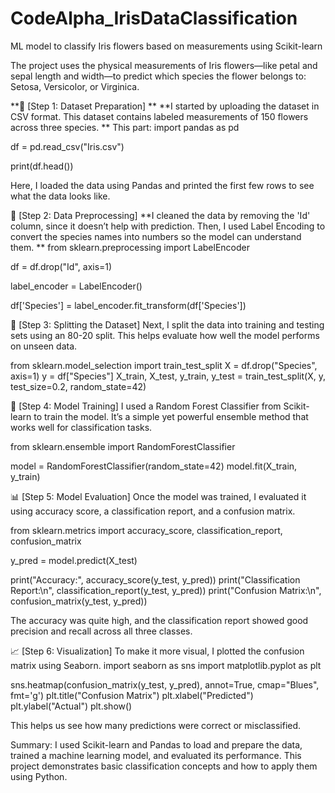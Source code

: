 # CodeAlpha_IrisDataClassification
ML model to classify Iris flowers based on measurements using Scikit-learn


The project uses the physical measurements of Iris flowers—like petal and sepal length and width—to predict which species the flower belongs to: Setosa, Versicolor, or Virginica.

**📂 [Step 1: Dataset Preparation]
**
**I started by uploading the dataset in CSV format. This dataset contains labeled measurements of 150 flowers across three species.
**
This part:
import pandas as pd

df = pd.read_csv("Iris.csv")

print(df.head())

Here, I loaded the data using Pandas and printed the first few rows to see what the data looks like.

🧹 [Step 2: Data Preprocessing]
**I cleaned the data by removing the 'Id' column, since it doesn’t help with prediction. Then, I used Label Encoding to convert the species names into numbers so the model can understand them.
**
from sklearn.preprocessing import LabelEncoder

df = df.drop("Id", axis=1)

label_encoder = LabelEncoder()

df['Species'] = label_encoder.fit_transform(df['Species'])



🔀 [Step 3: Splitting the Dataset]
Next, I split the data into training and testing sets using an 80-20 split. This helps evaluate how well the model performs on unseen data.

from sklearn.model_selection import train_test_split
X = df.drop("Species", axis=1)
y = df["Species"]
X_train, X_test, y_train, y_test = train_test_split(X, y, test_size=0.2, random_state=42)

🤖 [Step 4: Model Training]
I used a Random Forest Classifier from Scikit-learn to train the model. It’s a simple yet powerful ensemble method that works well for classification tasks.

from sklearn.ensemble import RandomForestClassifier

model = RandomForestClassifier(random_state=42)
model.fit(X_train, y_train)

📊 [Step 5: Model Evaluation]
Once the model was trained, I evaluated it using accuracy score, a classification report, and a confusion matrix.

from sklearn.metrics import accuracy_score, classification_report, confusion_matrix

y_pred = model.predict(X_test)

print("Accuracy:", accuracy_score(y_test, y_pred))
print("Classification Report:\n", classification_report(y_test, y_pred))
print("Confusion Matrix:\n", confusion_matrix(y_test, y_pred))

The accuracy was quite high, and the classification report showed good precision and recall across all three classes.

📈 [Step 6: Visualization]
To make it more visual, I plotted the confusion matrix using Seaborn.
import seaborn as sns
import matplotlib.pyplot as plt

sns.heatmap(confusion_matrix(y_test, y_pred), annot=True, cmap="Blues", fmt='g')
plt.title("Confusion Matrix")
plt.xlabel("Predicted")
plt.ylabel("Actual")
plt.show()

This helps us see how many predictions were correct or misclassified.

Summary:
I used Scikit-learn and Pandas to load and prepare the data, trained a machine learning model, and evaluated its performance. This project demonstrates basic classification concepts and how to apply them using Python.

